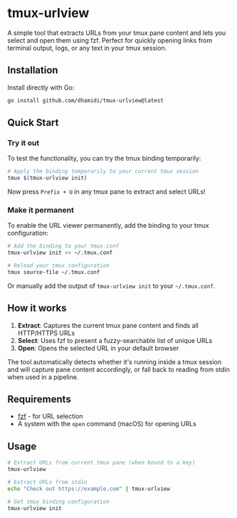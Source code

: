 # tmux-urlview

A simple tool that extracts URLs from your tmux pane content and lets you select and open them using fzf. Perfect for quickly opening links from terminal output, logs, or any text in your tmux session.

## Installation

Install directly with Go:
```bash
go install github.com/dhamidi/tmux-urlview@latest
```

## Quick Start

### Try it out

To test the functionality, you can try the tmux binding temporarily:
```bash
# Apply the binding temporarily to your current tmux session
tmux $(tmux-urlview init)
```

Now press `Prefix + U` in any tmux pane to extract and select URLs!

### Make it permanent

To enable the URL viewer permanently, add the binding to your tmux configuration:

```bash
# Add the binding to your tmux.conf
tmux-urlview init >> ~/.tmux.conf

# Reload your tmux configuration
tmux source-file ~/.tmux.conf
```

Or manually add the output of `tmux-urlview init` to your `~/.tmux.conf`.

## How it works

1. **Extract**: Captures the current tmux pane content and finds all HTTP/HTTPS URLs
2. **Select**: Uses fzf to present a fuzzy-searchable list of unique URLs
3. **Open**: Opens the selected URL in your default browser

The tool automatically detects whether it's running inside a tmux session and will capture pane content accordingly, or fall back to reading from stdin when used in a pipeline.

## Requirements

- [fzf](https://github.com/junegunn/fzf) - for URL selection
- A system with the `open` command (macOS) for opening URLs

## Usage

```bash
# Extract URLs from current tmux pane (when bound to a key)
tmux-urlview

# Extract URLs from stdin
echo "Check out https://example.com" | tmux-urlview

# Get tmux binding configuration
tmux-urlview init
```
